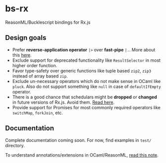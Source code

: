 # bs-rx
ReasonML/Bucklescript bindings for Rx.js

## Design goals
  - Prefer **reverse-application operator** `|>` over **fast-pipe** `|.`. More about this [here](https://github.com/BuckleScript/bucklescript/issues/2625).
  - Exclude support for deprecated functionality like `ResultSelector` in most higher order function.
  - Favor type-safety over generic functions like tuple based `zip2`, `zip3` instead of array based `zip`.
  - Exclude un-necessary operators which do not make sense in OCaml like `pluck`. Also do not support something like `null` in case of `defaultIfEmpty` operator.
  - There is a good chance that schedulars might be **dropped** or **changed** in future versions of Rx.js. Avoid them. [Read here](https://github.com/ReactiveX/rxjs/issues/2935).
  - Provide support for Promises for most commonly required operators like `switchMap`, `forkJoin`, etc.

## Documentation
Complete documentation coming soon. For now, find examples in `test/` directory.

To understand annotations/extensions in OCaml/ReasonML, [read this note](./Annotations.md).